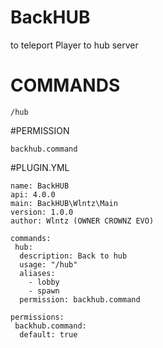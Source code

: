 # BackHUB
to teleport Player to hub server

# COMMANDS
```
/hub
```

#PERMISSION
```
backhub.command
```

#PLUGIN.YML
```
name: BackHUB
api: 4.0.0
main: BackHUB\Wlntz\Main
version: 1.0.0
author: Wlntz (OWNER CROWNZ EVO)

commands:
 hub:
  description: Back to hub
  usage: "/hub"
  aliases:
    - lobby
    - spawn
  permission: backhub.command
  
permissions:
 backhub.command:
  default: true
  ```
